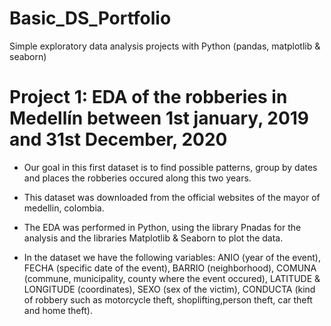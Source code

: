 # Basic_DS_Portfolio
Simple exploratory data analysis projects with Python (pandas, matplotlib &amp; seaborn)

# Project 1: EDA of the robberies in Medellín between 1st january, 2019 and 31st December, 2020
* Our goal in this first dataset is to find possible patterns, group by dates and places the robberies occured along this two years.

* This dataset was downloaded from the official websites of the mayor of medellin, colombia.

* The EDA was performed in Python, using the library Pnadas for the analysis and the libraries Matplotlib & Seaborn to plot the data.

* In the dataset we have the following variables: ANIO (year of the event), FECHA (specific date of the event), BARRIO (neighborhood), COMUNA (commune, municipality, county where the event occured), LATITUDE & LONGITUDE (coordinates), SEXO (sex of the victim), CONDUCTA (kind of robbery such as motorcycle theft, shoplifting,person theft, car theft and home theft). 
